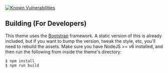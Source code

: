 [![Known Vulnerabilities](https://snyk.io/test/github/Zomzog/zomzog.fr-theme/badge.svg?targetFile=package.json)](https://snyk.io/test/github/Zomzog/zomzog.fr-theme?targetFile=package.json)


## Building (For Developers)
This theme uses the [Bootstrap](https://getbootstrap.com/) framework. A static version of this is already included, but if you want to bump the version, tweak the style, etc, you'll need to rebuild the assets. Make sure you have NodeJS >= v6 installed, and then run the following from inside the theme's directory:

```console
$ npm install
$ npm run build
```

